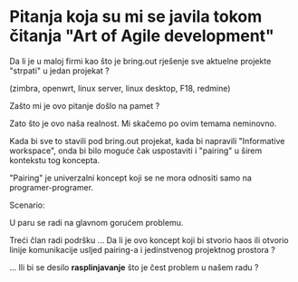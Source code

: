 # Pitanja koja su mi se javila tokom čitanja "Art of Agile development" 


Da li je u maloj firmi kao što je bring.out rješenje sve aktuelne
projekte "strpati" u jedan projekat ?

(zimbra, openwrt, linux server, linux desktop, F18, redmine)

Zašto mi je ovo pitanje došlo na pamet ?

Zato što je ovo naša realnost. Mi skačemo po ovim temama neminovno.

Kada bi sve to stavili pod bring.out projekat, kada bi napravili
"Informative workspace", onda bi bilo moguće čak uspostaviti i "pairing"
u širem kontekstu tog koncepta.

"Pairing" je univerzalni koncept koji se ne mora odnositi samo na
programer-programer.

Scenario:

U paru se radi na glavnom gorućem problemu.

Treći član radi podršku ... Da li je ovo koncept koji bi stvorio haos
ili otvorio linije komunikacije usljed pairing-a i jedinstvenog
projektnog prostora ? 
 
... Ili bi se desilo **rasplinjavanje** što je čest problem u našem radu
?

